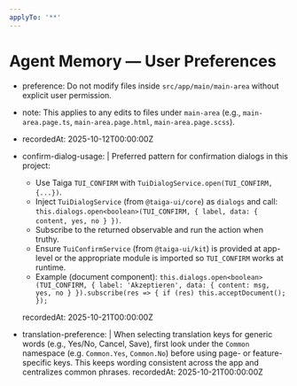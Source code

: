 ```yaml
---
applyTo: '**'
---
```


# Agent Memory — User Preferences

- preference: Do not modify files inside `src/app/main/main-area` without explicit user permission.
- note: This applies to any edits to files under `main-area` (e.g., `main-area.page.ts`, `main-area.page.html`, `main-area.page.scss`).
- recordedAt: 2025-10-12T00:00:00Z

- confirm-dialog-usage: |
	Preferred pattern for confirmation dialogs in this project:
	- Use Taiga `TUI_CONFIRM` with `TuiDialogService.open(TUI_CONFIRM, {...})`.
	- Inject `TuiDialogService` (from `@taiga-ui/core`) as `dialogs` and call:
		`this.dialogs.open<boolean>(TUI_CONFIRM, { label, data: { content, yes, no } })`.
	- Subscribe to the returned observable and run the action when truthy.
	- Ensure `TuiConfirmService` (from `@taiga-ui/kit`) is provided at app-level or the appropriate module is imported so `TUI_CONFIRM` works at runtime.
	- Example (document component):
		`this.dialogs.open<boolean>(TUI_CONFIRM, { label: 'Akzeptieren', data: { content: msg, yes, no } }).subscribe(res => { if (res) this.acceptDocument(); });`

	recordedAt: 2025-10-21T00:00:00Z

- translation-preference: |
	When selecting translation keys for generic words (e.g., Yes/No, Cancel, Save), first look under the `Common` namespace (e.g. `Common.Yes`, `Common.No`) before using page- or feature-specific keys.
	This keeps wording consistent across the app and centralizes common phrases.
	recordedAt: 2025-10-21T00:00:00Z
